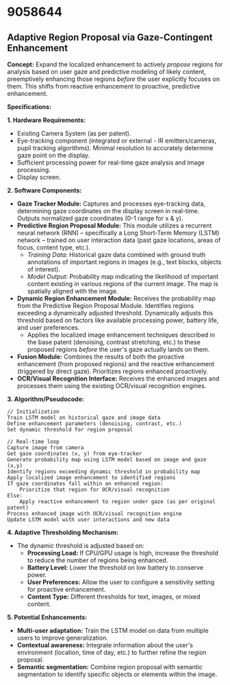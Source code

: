 # 9058644

## Adaptive Region Proposal via Gaze-Contingent Enhancement

**Concept:** Expand the localized enhancement to actively *propose* regions for analysis based on user gaze and predictive modeling of likely content, preemptively enhancing those regions *before* the user explicitly focuses on them. This shifts from reactive enhancement to proactive, predictive enhancement.

**Specifications:**

**1. Hardware Requirements:**

*   Existing Camera System (as per patent).
*   Eye-tracking component (integrated or external - IR emitters/cameras, pupil tracking algorithms). Minimal resolution to accurately determine gaze point on the display.
*   Sufficient processing power for real-time gaze analysis and image processing.
*   Display screen.

**2. Software Components:**

*   **Gaze Tracker Module:** Captures and processes eye-tracking data, determining gaze coordinates on the display screen in real-time. Outputs normalized gaze coordinates (0-1 range for x & y).
*   **Predictive Region Proposal Module:** This module utilizes a recurrent neural network (RNN) – specifically a Long Short-Term Memory (LSTM) network – trained on user interaction data (past gaze locations, areas of focus, content type, etc.).
    *   *Training Data:* Historical gaze data combined with ground truth annotations of important regions in images (e.g., text blocks, objects of interest).
    *   *Model Output:* Probability map indicating the likelihood of important content existing in various regions of the current image.  The map is spatially aligned with the image.
*   **Dynamic Region Enhancement Module:**  Receives the probability map from the Predictive Region Proposal Module.  Identifies regions exceeding a dynamically adjusted threshold. Dynamically adjusts this threshold based on factors like available processing power, battery life, and user preferences.
    *   Applies the localized image enhancement techniques described in the base patent (denoising, contrast stretching, etc.) to these proposed regions *before* the user's gaze actually lands on them.
*   **Fusion Module:** Combines the results of both the proactive enhancement (from proposed regions) and the reactive enhancement (triggered by direct gaze). Prioritizes regions enhanced proactively.
*   **OCR/Visual Recognition Interface:** Receives the enhanced images and processes them using the existing OCR/visual recognition engines.

**3. Algorithm/Pseudocode:**

```
// Initialization
Train LSTM model on historical gaze and image data
Define enhancement parameters (denoising, contrast, etc.)
Set dynamic threshold for region proposal

// Real-time loop
Capture image from camera
Get gaze coordinates (x, y) from eye-tracker
Generate probability map using LSTM model based on image and gaze (x,y)
Identify regions exceeding dynamic threshold in probability map
Apply localized image enhancement to identified regions
If gaze coordinates fall within an enhanced region:
    Prioritize that region for OCR/visual recognition
Else:
    Apply reactive enhancement to region under gaze (as per original patent)
Process enhanced image with OCR/visual recognition engine
Update LSTM model with user interactions and new data
```

**4. Adaptive Thresholding Mechanism:**

*   The dynamic threshold is adjusted based on:
    *   **Processing Load:**  If CPU/GPU usage is high, increase the threshold to reduce the number of regions being enhanced.
    *   **Battery Level:**  Lower the threshold on low battery to conserve power.
    *   **User Preferences:**  Allow the user to configure a sensitivity setting for proactive enhancement.
    *   **Content Type:** Different thresholds for text, images, or mixed content.

**5. Potential Enhancements:**

*   **Multi-user adaptation:**  Train the LSTM model on data from multiple users to improve generalization.
*   **Contextual awareness:** Integrate information about the user's environment (location, time of day, etc.) to further refine the region proposal.
*   **Semantic segmentation:**  Combine region proposal with semantic segmentation to identify specific objects or elements within the image.